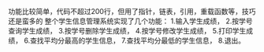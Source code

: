 功能比较简单，代码不超过200行，但用了指针，链表，引用，重载函数等，技巧还是蛮多的
整个学生信息管理系统实现了几个功能：
1.输入学生成绩，
2.按学号查询学生成绩，
3.按学号删除学生成绩，
4.按学号修改学生成绩，
5.打印学生成绩，
6.查找平均分最高的学生信息，
7.查找平均分最低的学生信息，
8.退出。
